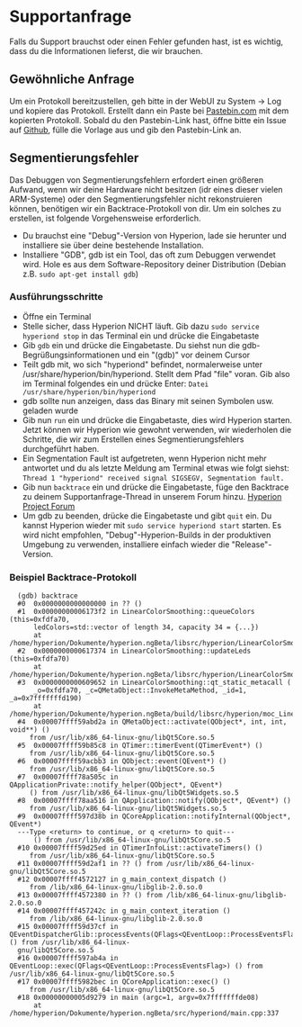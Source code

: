 # Supportanfrage
Falls du Support brauchst oder einen Fehler gefunden hast, ist es wichtig, dass du die Informationen lieferst, die wir brauchen. 

## Gewöhnliche Anfrage
Um ein Protokoll bereitzustellen, geh bitte in der WebUI zu System -> Log und kopiere das Protokoll. Erstellt dann ein Paste bei [Pastebin.com](https://pastebin.com) mit dem kopierten Protokoll.
Sobald du den Pastebin-Link hast, öffne bitte ein Issue auf [Github](https://github.com/hyperion-project/hyperion.ng/issues/new/choose), fülle die Vorlage aus und gib den Pastebin-Link an.

## Segmentierungsfehler
Das Debuggen von Segmentierungsfehlern erfordert einen größeren Aufwand, wenn wir deine Hardware nicht besitzen (idr eines dieser vielen ARM-Systeme) oder den Segmentierungsfehler nicht rekonstruieren können, benötigen wir ein Backtrace-Protokoll von dir. Um ein solches zu erstellen, ist folgende Vorgehensweise erforderlich.
  - Du brauchst eine "Debug"-Version von Hyperion, lade sie herunter und installiere sie über deine bestehende Installation.
  - Installiere "GDB", gdb ist ein Tool, das oft zum Debuggen verwendet wird. Hole es aus dem Software-Repository deiner Distribution (Debian z.B. `sudo apt-get install gdb`)

### Ausführungsschritte
  * Öffne ein Terminal
  * Stelle sicher, dass Hyperion NICHT läuft. Gib dazu `sudo service hyperiond stop` in das Terminal ein und drücke die Eingabetaste
  * Gib `gdb` ein und drücke die Eingabetaste. Du siehst nun die gdb-Begrüßungsinformationen und ein "(gdb)" vor deinem Cursor
  * Teilt gdb mit, wo sich "hyperiond" befindet, normalerweise unter /usr/share/hyperion/bin/hyperiond. Stellt dem Pfad "file" voran. Gib also im Terminal folgendes ein und drücke Enter: `Datei /usr/share/hyperion/bin/hyperiond`
  * gdb sollte nun anzeigen, dass das Binary mit seinen Symbolen usw. geladen wurde
  * Gib nun `run` ein und drücke die Eingabetaste, dies wird Hyperion starten. Jetzt können wir Hyperion wie gewohnt verwenden, wir wiederholen die Schritte, die wir zum Erstellen eines Segmentierungsfehlers durchgeführt haben.
  * Ein Segmentation Fault ist aufgetreten, wenn Hyperion nicht mehr antwortet und du als letzte Meldung am Terminal etwas wie folgt siehst: `Thread 1 "hyperiond" received signal SIGSEGV, Segmentation fault.`
  * Gib nun `backtrace` ein und drücke die Eingabetaste, füge den Backtrace zu deinem Supportanfrage-Thread in unserem Forum hinzu. [Hyperion Project Forum](https://hyperion-project.org/forum)
  * Um gdb zu beenden, drücke die Eingabetaste und gibt `quit` ein. Du kannst Hyperion wieder mit `sudo service hyperiond start` starten. Es wird nicht empfohlen, "Debug"-Hyperion-Builds in der produktiven Umgebung zu verwenden, installiere einfach wieder die "Release"-Version.

### Beispiel Backtrace-Protokoll
``` text:no-line-numbers
  (gdb) backtrace
  #0  0x0000000000000000 in ?? ()
  #1  0x00000000006173f2 in LinearColorSmoothing::queueColors (this=0xfdfa70, 
      ledColors=std::vector of length 34, capacity 34 = {...})
      at /home/hyperion/Dokumente/hyperion.ngBeta/libsrc/hyperion/LinearColorSmoothing.cpp:153
  #2  0x0000000000617374 in LinearColorSmoothing::updateLeds (this=0xfdfa70)
      at /home/hyperion/Dokumente/hyperion.ngBeta/libsrc/hyperion/LinearColorSmoothing.cpp:143
  #3  0x0000000000609652 in LinearColorSmoothing::qt_static_metacall (
      _o=0xfdfa70, _c=QMetaObject::InvokeMetaMethod, _id=1, _a=0x7fffffffd190)
      at /home/hyperion/Dokumente/hyperion.ngBeta/build/libsrc/hyperion/moc_LinearColorSmoothing.cpp:85
  #4  0x00007ffff59abd2a in QMetaObject::activate(QObject*, int, int, void**) ()
     from /usr/lib/x86_64-linux-gnu/libQt5Core.so.5
  #5  0x00007ffff59b85c8 in QTimer::timerEvent(QTimerEvent*) ()
     from /usr/lib/x86_64-linux-gnu/libQt5Core.so.5
  #6  0x00007ffff59acbb3 in QObject::event(QEvent*) ()
     from /usr/lib/x86_64-linux-gnu/libQt5Core.so.5
  #7  0x00007ffff78a505c in QApplicationPrivate::notify_helper(QObject*, QEvent*)
     () from /usr/lib/x86_64-linux-gnu/libQt5Widgets.so.5
  #8  0x00007ffff78aa516 in QApplication::notify(QObject*, QEvent*) ()
     from /usr/lib/x86_64-linux-gnu/libQt5Widgets.so.5
  #9  0x00007ffff597d38b in QCoreApplication::notifyInternal(QObject*, QEvent*)
  ---Type <return> to continue, or q <return> to quit---
      () from /usr/lib/x86_64-linux-gnu/libQt5Core.so.5
  #10 0x00007ffff59d25ed in QTimerInfoList::activateTimers() ()
     from /usr/lib/x86_64-linux-gnu/libQt5Core.so.5
  #11 0x00007ffff59d2af1 in ?? () from /usr/lib/x86_64-linux-gnu/libQt5Core.so.5
  #12 0x00007ffff4572127 in g_main_context_dispatch ()
     from /lib/x86_64-linux-gnu/libglib-2.0.so.0
  #13 0x00007ffff4572380 in ?? () from /lib/x86_64-linux-gnu/libglib-2.0.so.0
  #14 0x00007ffff457242c in g_main_context_iteration ()
     from /lib/x86_64-linux-gnu/libglib-2.0.so.0
  #15 0x00007ffff59d37cf in QEventDispatcherGlib::processEvents(QFlags<QEventLoop::ProcessEventsFlag>) () from /usr/lib/x86_64-linux-
  gnu/libQt5Core.so.5
  #16 0x00007ffff597ab4a in QEventLoop::exec(QFlags<QEventLoop::ProcessEventsFlag>) () from /usr/lib/x86_64-linux-gnu/libQt5Core.so.5
  #17 0x00007ffff5982bec in QCoreApplication::exec() ()
     from /usr/lib/x86_64-linux-gnu/libQt5Core.so.5
  #18 0x00000000005d9279 in main (argc=1, argv=0x7fffffffde08)
      at /home/hyperion/Dokumente/hyperion.ngBeta/src/hyperiond/main.cpp:337
```
